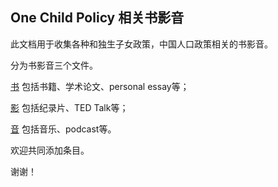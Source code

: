 ## One Child Policy 相关书影音
此文档用于收集各种和独生子女政策，中国人口政策相关的书影音。

分为书影音三个文件。

[书](https://github.com/ctf-db/onechildpolicy/blob/master/%E4%B9%A6.md) 包括书籍、学术论文、personal essay等；

[影](https://github.com/ctf-db/onechildpolicy/blob/master/%E5%BD%B1.md) 包括纪录片、TED Talk等；

[音](https://github.com/ctf-db/onechildpolicy/blob/master/%E9%9F%B3.md) 包括音乐、podcast等。

欢迎共同添加条目。

谢谢！
